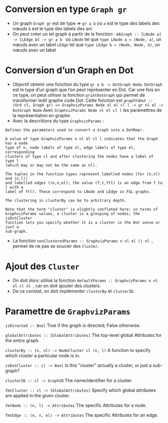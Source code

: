 # Conversion en type `Graph gr`

- Un graph `Graph gr` est de type => `gr a b`
  où `a` est le type des labels des nœuds 
     `b` est le type des labels des arc
- On peut créer un tel graph à partir de la fonction : 
  `mkGraph :: [LNode a] -> [LEdge b] -> gr a b `
  où `LNode` tel que `type LNode a = (Node, a)`, un nœuds avec un label 
     `LEdge` tel que `type LEdge b = (Node, Node, b)`, un nœuds avec un label

# Conversion d’un Graph en Dot

- Objectif obtenir une fonction du type `gr a b -> DotGraph Node`. `DotGraph` 
  est le type d’un graph que l’on peut représenter en Dot. Car une fois en 
  ce type, on peut utiliser la fonction `printDotGraph` qui permet de 
  transformer ledit graphe code Dot.
  Cette fonction est 
  `graphToDot :: (Ord cl, Graph gr) => GraphvizParams Node nl el cl l -> gr nl el -> DotGraph Node`
  Avec `GraphvizParams Node nl el cl l` les paramettres de la représentation 
  en graphe.
- Avec la descritions du type `GraphvizParams` :
```
Defines the parameters used to convert a Graph into a DotRepr.

A value of type GraphvizParams n nl el cl l indicates that the Graph has a node 
type of n, node labels of type nl, edge labels of type el, corresponding 
clusters of type cl and after clustering the nodes have a label of type l 
(which may or may not be the same as nl).

The tuples in the function types represent labelled nodes (for (n,nl) and (n,l)) 
and labelled edges ((n,n,el); the value (f,t,ftl) is an edge from f to l with a 
label of ftl). These correspond to LNode and LEdge in FGL graphs.

The clustering in clusterBy can be to arbitrary depth.

Note that the term "cluster" is slightly conflated here: in terms of 
GraphvizParams values, a cluster is a grouping of nodes; the isDotCluster 
function lets you specify whether it is a cluster in the Dot sense or just a 
sub-graph.
```

- La fonction `nonClusteredParams :: GraphvizParams n nl el () nl `, permet de 
  ne pas se soucier des `Cluster`. 

# Ajout des `Cluster`

- On doit donc utilisé la fonction `defaultParams :: GraphvizParams n nl el cl nl `, 
  car on doit ajouter des clusters.
- De ce constat, on doit implémenter `clusterBy` et `clusterID`.

# Paramettre de `GraphvizParams`

`isDirected :: Bool` True if the graph is directed; False otherwise.

`globalAttributes :: [GlobalAttributes]` The top-level global Attributes for the 
entire graph.

`clusterBy :: (n, nl) -> NodeCluster cl (n, l)` A function to specify which 
cluster a particular node is in.

`isDotCluster :: cl -> Bool` Is this "cluster" actually a cluster, or just a 
sub-graph?

`clusterID :: cl -> GraphID` The name/identifier for a cluster.

`fmtCluster :: cl -> [GlobalAttributes]` Specify which global attributes are 
applied in the given cluster.

`fmtNode :: (n, l) -> Attributes` The specific Attributes for a node.

`fmtEdge :: (n, n, el) -> Attributes` The specific Attributes for an edge.
